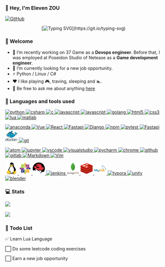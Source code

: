 ### 👋 Hey, I'm Eleven ZOU

[![GitHub](https://img.shields.io/badge/dynamic/json?logo=github&label=GitHub&labelColor=495867&color=495867&query=%24.data.totalSubs&url=https%3A%2F%2Fapi.spencerwoo.com%2Fsubstats%2F%3Fsource%3Dgithub%26queryKey%3Dhayschan&style=flat-square)](https://github.com/xiongbinzou)

<div align="center">

[![Typing SVG](https://readme-typing-svg.herokuapp.com?font=Inconsolata&color=2C68F7&size=25&width=600&lines=To+be%2C+or+not+to+be%2C+that+is+a+question.)](https://git.io/typing-svg)

</div>

### 🤗 Welcome

<!--my introduction start-->
- 🔭 I’m recently working on 37 Game as a **Devops engineer**. Before that, I was employed at Poseidon Studio of Netease as a **Game development engineer**.
 - 🌱 I’m currently looking for a new job opportunity.
- ⚡ Python / Linux / C#
- ❤️ I like playing 🎮, traving, sleeping and 🏊. 
- 💬 Be free to ask me about anything [here](https://github.com/xiongbinzou/xiongbinzou/issues)
<!--my introduction end-->

### 🧰 Languages and tools used

<a href="https://www.python.org/" target="_blank"> <img src="https://cdn.jsdelivr.net/gh/devicons/devicon/icons/python/python-original.svg" alt="python" width="40" height="40"/> </a>
<a href="https://docs.microsoft.com/zh-cn/dotnet/csharp/" target="_blank"> <img src="https://cdn.jsdelivr.net/gh/devicons/devicon/icons/csharp/csharp-original.svg" alt="csharp" width="40" height="40"/> </a>
<a href="https://docs.microsoft.com/zh-cn/cpp/c-language/?view=msvc-170" target="_blank"> <img src="https://cdn.jsdelivr.net/gh/devicons/devicon/icons/c/c-original.svg" alt="c" width="40" height="40"/> </a>
<a href="https://www.javascript.com/" target="_blank"> <img src="https://cdn.jsdelivr.net/gh/devicons/devicon/icons/javascript/javascript-original.svg" alt="javascript" width="40" height="40"/> </a>
<a href="https://www.typescriptlang.org/zh/" target="_blank"> <img src="https://cdn.jsdelivr.net/gh/devicons/devicon/icons/typescript/typescript-original.svg" alt="javascript" width="40" height="40"/> </a>
<a href="https://github.com/golang/go/" target="_blank"> <img src="https://cdn.jsdelivr.net/gh/devicons/devicon/icons/go/go-original.svg" alt="golang" width="40" height="40"/> </a>
<a href="https://developer.mozilla.org/zh-CN/docs/Web/CSS/" target="_blank"> <img src="https://cdn.jsdelivr.net/gh/devicons/devicon/icons/html5/html5-original.svg" alt="html5" width="40" height="40"/> </a>
<a href="https://developer.mozilla.org/zh-CN/docs/Glossary/HTML5" target="_blank"> <img src="https://cdn.jsdelivr.net/gh/devicons/devicon/icons/css3/css3-original.svg" alt="css3" width="40" height="40"/> </a>
<a href="https://www.lua.org/" target="_blank"> <img src="https://cdn.jsdelivr.net/gh/devicons/devicon/icons/lua/lua-original.svg" alt="lua" width="40" height="40"/> </a>
<a href="https://ww2.mathworks.cn/products/matlab.html" target="_blank"> <img src="https://cdn.jsdelivr.net/gh/devicons/devicon/icons/matlab/matlab-original.svg" alt="matlab" width="40" height="40"/> </a>

<a href="https://www.anaconda.com/" target="_blank"> <img src="https://cdn.jsdelivr.net/gh/devicons/devicon/icons/anaconda/anaconda-original.svg" alt="anaconda" width="40" height="40"/> </a>
<a href="https://cn.vuejs.org/index.html/" target="_blank"> <img src="https://cdn.jsdelivr.net/gh/devicons/devicon/icons/vuejs/vuejs-original.svg" alt="Vue" width="40" height="40"/> </a>
<a href="https://zh-hans.reactjs.org/" target="_blank"> <img src="https://cdn.jsdelivr.net/gh/devicons/devicon/icons/react/react-original.svg" alt="React" width="40" height="40"/> </a>
<a href="https://fastapi.tiangolo.com/zh/" target="_blank"> <img src="https://cdn.jsdelivr.net/gh/devicons/devicon/icons/fastapi/fastapi-original.svg" alt="Fastapi" width="40" height="40"/> </a>
<a href="https://www.djangoproject.com/" target="_blank"> <img src="https://cdn.jsdelivr.net/gh/devicons/devicon/icons/django/django-plain.svg" alt="Django" width="40" height="40"/> </a>
<a href="https://www.npmjs.com/" target="_blank"> <img src="https://cdn.jsdelivr.net/gh/devicons/devicon/icons/npm/npm-original-wordmark.svg" alt="npm" width="40" height="40"/> </a>
<a href="https://docs.pytest.org/en/7.1.x/" target="_blank"> <img src="https://cdn.jsdelivr.net/gh/devicons/devicon/icons/pytest/pytest-original.svg" alt="pytest" width="40" height="40"/> </a>
<a href="https://numpy.org/" target="_blank"> <img src="https://cdn.jsdelivr.net/gh/devicons/devicon/icons/numpy/numpy-original.svg" alt="Fastapi" width="40" height="40"/> </a>
<a href="https://www.docker.com/" target="_blank"> <img src="https://raw.githubusercontent.com/devicons/devicon/master/icons/docker/docker-original-wordmark.svg" alt="docker" width="40" height="40"/> </a>
<a href="https://git-scm.com/" target="_blank"> <img src="https://www.vectorlogo.zone/logos/git-scm/git-scm-icon.svg" alt="git" width="40" height="40"/> </a>

<a href="https://atom.io/" target="_blank"> <img src="https://cdn.jsdelivr.net/gh/devicons/devicon/icons/atom/atom-original.svg" alt="atom" width="40" height="40"/> </a>
<a href="https://jupyter.org/" target="_blank"> <img src="https://cdn.jsdelivr.net/gh/devicons/devicon/icons/jupyter/jupyter-original.svg" alt="jupyter" width="40" height="40"/> </a>
<a href="https://code.visualstudio.com/" target="_blank"> <img src="https://cdn.jsdelivr.net/gh/devicons/devicon/icons/vscode/vscode-original.svg" alt="vscode" width="40" height="40"/> </a>
<a href="https://visualstudio.microsoft.com/zh-hans/" target="_blank"> <img src="https://cdn.jsdelivr.net/gh/devicons/devicon/icons/visualstudio/visualstudio-plain.svg" alt="visualstudio" width="40" height="40"/> </a>
<a href="https://www.jetbrains.com/zh-cn/pycharm/" target="_blank"> <img src="https://cdn.jsdelivr.net/gh/devicons/devicon/icons/pycharm/pycharm-original.svg" alt="pycharm" width="40" height="40"/> </a>
<a href="https://www.google.com/chrome/" target="_blank"> <img src="https://cdn.jsdelivr.net/gh/devicons/devicon/icons/chrome/chrome-original.svg" alt="chrome" width="40" height="40"/> </a>
<a href="https://github.com/" target="_blank"> <img src="https://cdn.jsdelivr.net/gh/devicons/devicon/icons/github/github-original.svg" alt="github" width="40" height="40"/> </a>
<a href="https://gitlab.com/" target="_blank"> <img src="https://cdn.jsdelivr.net/gh/devicons/devicon/icons/gitlab/gitlab-original.svg" alt="gitlab" width="40" height="40"/> </a>
<a href="https://www.markdownguide.org/" target="_blank"> <img src="https://cdn.jsdelivr.net/gh/devicons/devicon/icons/markdown/markdown-original.svg" alt="Markdown" width="40" height="40"/> </a>
<a href="https://www.vim.org/" target="_blank"> <img src="https://cdn.jsdelivr.net/gh/devicons/devicon/icons/vim/vim-original.svg" alt="Vim" width="40" height="40"/> </a>

<a href="https://www.linux.org/" target="_blank"> <img src="https://raw.githubusercontent.com/devicons/devicon/master/icons/linux/linux-original.svg" alt="linux" width="40" height="40"/> </a>
<a href="https://www.centos.org/" target="_blank"> <img src="https://raw.githubusercontent.com/devicons/devicon/master/icons/centos/centos-original.svg" alt="centos" width="40" height="40"/> </a>
<a href="https://www.redhat.com/en" target="_blank"> <img src="https://raw.githubusercontent.com/devicons/devicon/master/icons/redhat/redhat-original.svg" alt="redhat" width="40" height="40"/> </a>
<a href="https://www.jenkins.io" target="_blank"> <img src="https://www.vectorlogo.zone/logos/jenkins/jenkins-icon.svg" alt="jenkins" width="40" height="40"/> </a>
<a href="https://www.mongodb.com/" target="_blank"> <img src="https://raw.githubusercontent.com/devicons/devicon/master/icons/mongodb/mongodb-original-wordmark.svg" alt="mongodb" width="40" height="40"/> </a>
<a href="https://redis.io/" target="_blank"> <img src="https://raw.githubusercontent.com/devicons/devicon/master/icons/redis/redis-original.svg" alt="redis" width="40" height="40"/> </a>
<a href="https://www.mysql.com/" target="_blank"> <img src="https://raw.githubusercontent.com/devicons/devicon/master/icons/mysql/mysql-original-wordmark.svg" alt="mysql" width="40" height="40"/> </a>
<a href="https://typora.io" target="_blank"> <img src="https://typora.io/img/favicon-64.png" alt="typora" width="40" height="40"/> </a>
<a href="https://unity.com/" target="_blank"> <img src="https://cdn.jsdelivr.net/gh/devicons/devicon/icons/unity/unity-original.svg" alt="unity" width="40" height="40"/> </a>
<a href="https://blender.org/" target="_blank"> <img src="https://cdn.jsdelivr.net/gh/devicons/devicon/icons/blender/blender-original.svg" alt="blender" width="40" height="40"/> </a>

### 💻 Stats
<p align = "left">
<img src = "https://github-readme-stats.vercel.app/api?username=xiongbinzou&count_private=true&show_icons=true&theme=tokyonight&line_height=27">
</p>

<!--
<p align = "left">
 <a href="https://github.com/xiongbinzou/xiongbinzou.github.io">
   <img height="180px" src="https://github-readme-stats.vercel.app/api/pin/?username=xiongbinzou&repo=xiongbinzou.github.io&theme=tokyonight" />
 </a>
 
 <a href="https://github.com/xiongbinzou/leetcode">
   <img height="180px" src="https://github-readme-stats.vercel.app/api/pin/?username=xiongbinzou&repo=leetcode&theme=tokyonight" />
 </a>
</p>

<p align = "left">
 <img align="center" src="https://github-profile-trophy.vercel.app/?username=xiongbinzou&theme=algolia&column=8">
</p>
-->

<p align = "left">
 <img src="https://activity-graph.herokuapp.com/graph?username=xiongbinzou&theme=react-dark">
</p>


### 🚧 Todo List
✅ Learn Lua Language

⬜ Do some leetcode coding exercises

⬜ Earn a new job opportunity

<!--
✅
-->

